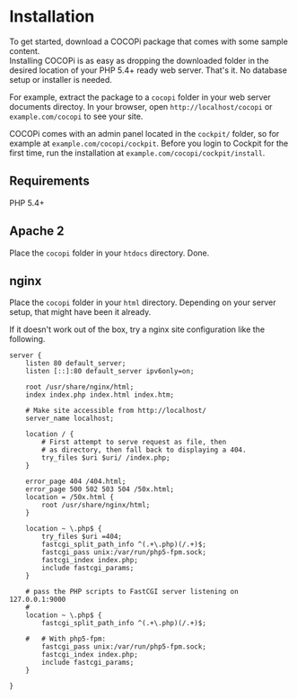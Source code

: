 Installation
===

To get started, download a COCOPi package that comes with some sample content.  
Installing COCOPi is as easy as dropping the downloaded folder in the desired location of your PHP 5.4+ ready web server. That's it. No database setup or installer is needed.

For example, extract the package to a `cocopi` folder in your web server documents directoy. In your browser, open `http://localhost/cocopi` or `example.com/cocopi` to see your site.

COCOPi comes with an admin panel located in the `cockpit/` folder, so for example at `example.com/cocopi/cockpit`. Before you login to Cockpit for the first time, run the installation at `example.com/cocopi/cockpit/install`.

## Requirements

PHP 5.4+

## Apache 2

Place the `cocopi` folder in your `htdocs` directory. Done.

## nginx

Place the `cocopi` folder in your `html` directory. Depending on your server setup, that might have been it already.

If it doesn't work out of the box, try a nginx site configuration like the following.

```
server {
    listen 80 default_server;
    listen [::]:80 default_server ipv6only=on;

    root /usr/share/nginx/html;
    index index.php index.html index.htm;

    # Make site accessible from http://localhost/
    server_name localhost;

    location / {
        # First attempt to serve request as file, then
        # as directory, then fall back to displaying a 404.
        try_files $uri $uri/ /index.php;
    }

    error_page 404 /404.html;
    error_page 500 502 503 504 /50x.html;
    location = /50x.html {
        root /usr/share/nginx/html;
    }

    location ~ \.php$ {
        try_files $uri =404;
        fastcgi_split_path_info ^(.+\.php)(/.+)$;
        fastcgi_pass unix:/var/run/php5-fpm.sock;
        fastcgi_index index.php;
        include fastcgi_params;
    }

    # pass the PHP scripts to FastCGI server listening on 127.0.0.1:9000
    #
    location ~ \.php$ {
        fastcgi_split_path_info ^(.+\.php)(/.+)$;

    #   # With php5-fpm:
        fastcgi_pass unix:/var/run/php5-fpm.sock;
        fastcgi_index index.php;
        include fastcgi_params;
    }

}

```

